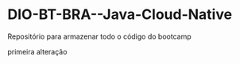 # DIO-BT-BRA--Java-Cloud-Native
Repositório para armazenar todo o código do bootcamp

primeira alteração
